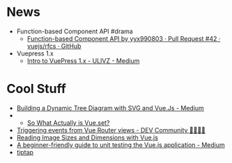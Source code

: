 # News
* Function-based Component API #drama
	* [Function-based Component API by yyx990803 · Pull Request #42 · vuejs/rfcs · GitHub](https://github.com/vuejs/rfcs/pull/42)
* Vuepress 1.x
	* [Intro to VuePress 1.x - ULIVZ - Medium](https://medium.com/@_ulivz/intro-to-vuepress-1-x-7e2b7885f95f)
	
# Cool Stuff
* [Building a Dynamic Tree Diagram with SVG and Vue.Js - Medium](https://medium.com/@krutie/building-a-dynamic-tree-diagram-with-svg-and-vue-js-a5df28e300cd)
* * [So What Actually is Vue.set?](https://www.telerik.com/blogs/so-what-actually-is-vue-set?utm_campaign=Vue.js%20News&utm_medium=email&utm_source=Revue%20newsletter)
* [Triggering events from Vue Router views - DEV Community 👩‍💻👨‍💻](https://dev.to/therealdanvega/triggering-events-from-vue-router-views-5f48?utm_campaign=Vue.js%20News&utm_medium=email&utm_source=Revue%20newsletter)
* [Reading Image Sizes and Dimensions with Vue.js](https://www.raymondcamden.com/2019/06/13/reading-image-sizes-and-dimensions-with-vuejs?utm_campaign=Vue.js%20News&utm_medium=email&utm_source=Revue%20newsletter)
* [A beginner-friendly guide to unit testing the Vue.js application - Medium](https://medium.com/techfides/a-beginner-friendly-guide-to-unit-testing-the-vue-js-application-28fc049d0c78)
* [tiptap](https://tiptap.scrumpy.io/?utm_campaign=Vue.js%20News&utm_medium=email&utm_source=Revue%20newsletter)
